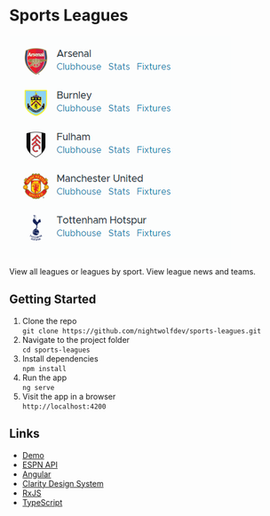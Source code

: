 # Sports Leagues

![Sports Leagues App](./src/assets/sports-leagues-app.png)

View all leagues or leagues by sport. View league news and teams.

## Getting Started

1. Clone the repo  
  `git clone https://github.com/nightwolfdev/sports-leagues.git`
2. Navigate to the project folder  
  `cd sports-leagues`
3. Install dependencies  
  `npm install`
4. Run the app  
  `ng serve`
5. Visit the app in a browser  
  `http://localhost:4200`

## Links

* [Demo](https://nightwolfdev.github.io/sports-leagues/)
* [ESPN API](https://espn.com)
* [Angular](https://angular.io)
* [Clarity Design System](https://clarity.design/)
* [RxJS](https://rxjs.dev)
* [TypeScript](https://www.typescriptlang.org)
